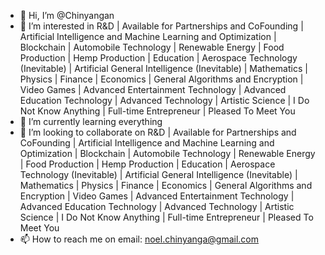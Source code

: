 - 👋 Hi, I’m @Chinyangan
- 👀 I’m interested in R&D | Available for Partnerships and CoFounding | Artificial Intelligence and Machine Learning and Optimization | Blockchain | Automobile Technology | Renewable Energy | Food Production | Hemp Production | Education | Aerospace Technology (Inevitable) | Artificial General Intelligence (Inevitable) | Mathematics | Physics | Finance | Economics | General Algorithms and Encryption | Video Games | Advanced Entertainment Technology | Advanced Education Technology | Advanced Technology | Artistic Science | I Do Not Know Anything | Full-time Entrepreneur | Pleased To Meet You
- 🌱 I’m currently learning everything
- 💞️ I’m looking to collaborate on R&D | Available for Partnerships and CoFounding | Artificial Intelligence and Machine Learning and Optimization | Blockchain | Automobile Technology | Renewable Energy | Food Production | Hemp Production | Education | Aerospace Technology (Inevitable) | Artificial General Intelligence (Inevitable) | Mathematics | Physics | Finance | Economics | General Algorithms and Encryption | Video Games | Advanced Entertainment Technology | Advanced Education Technology | Advanced Technology | Artistic Science | I Do Not Know Anything | Full-time Entrepreneur | Pleased To Meet You
- 📫 How to reach me on email: noel.chinyanga@gmail.com 

<!---
Chinyangan/Chinyangan is a ✨ special ✨ repository because its `README.md` (this file) appears on your GitHub profile.
You can click the Preview link to take a look at your changes.
--->
